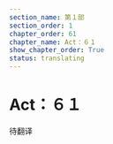```yaml
---
section_name: 第１部
section_order: 1
chapter_order: 61
chapter_name: Act：６１
show_chapter_order: True
status: translating
---
```


# Act：６１
待翻译
